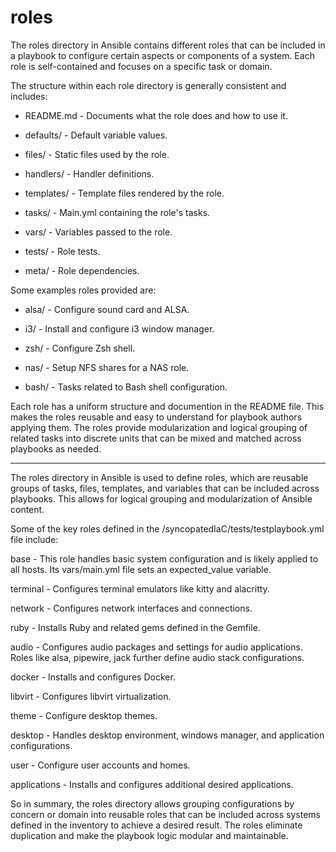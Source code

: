 # roles

The roles directory in Ansible contains different roles that can be included in a playbook to configure certain aspects or components of a system. Each role is self-contained and focuses on a specific task or domain.

The structure within each role directory is generally consistent and includes:

- README.md - Documents what the role does and how to use it.
    
- defaults/ - Default variable values.
    
- files/ - Static files used by the role.
    
- handlers/ - Handler definitions.
    
- templates/ - Template files rendered by the role.
    
- tasks/ - Main.yml containing the role's tasks.
    
- vars/ - Variables passed to the role.
    
- tests/ - Role tests.
    
- meta/ - Role dependencies.
    

Some examples roles provided are:

- alsa/ - Configure sound card and ALSA.
    
- i3/ - Install and configure i3 window manager.
    
- zsh/ - Configure Zsh shell.
    
- nas/ - Setup NFS shares for a NAS role.
    
- bash/ - Tasks related to Bash shell configuration.
    

Each role has a uniform structure and documention in the README file. This makes the roles reusable and easy to understand for playbook authors applying them. The roles provide modularization and logical grouping of related tasks into discrete units that can be mixed and matched across playbooks as needed.

---

The roles directory in Ansible is used to define roles, which are reusable groups of tasks, files, templates, and variables that can be included across playbooks. This allows for logical grouping and modularization of Ansible content.

Some of the key roles defined in the /syncopatedIaC/tests/testplaybook.yml file include:

base - This role handles basic system configuration and is likely applied to all hosts. Its vars/main.yml file sets an expected_value variable.

terminal - Configures terminal emulators like kitty and alacritty.

network - Configures network interfaces and connections.

ruby - Installs Ruby and related gems defined in the Gemfile.

audio - Configures audio packages and settings for audio applications. Roles like alsa, pipewire, jack further define audio stack configurations.

docker - Installs and configures Docker.

libvirt - Configures libvirt virtualization.

theme - Configure desktop themes.

desktop - Handles desktop environment, windows manager, and application configurations.

user - Configure user accounts and homes.

applications - Installs and configures additional desired applications.

So in summary, the roles directory allows grouping configurations by concern or domain into reusable roles that can be included across systems defined in the inventory to achieve a desired result. The roles eliminate duplication and make the playbook logic modular and maintainable.